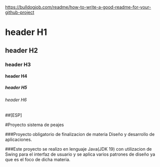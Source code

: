 https://bulldogjob.com/readme/how-to-write-a-good-readme-for-your-github-project

# header H1
## header H2
### header H3
#### header H4
##### header H5
###### header H6

##[ESP]

#Proyecto sistema de peajes

###Proyecto obligatorio de finalizacion de materia Diseño y desarrollo de aplicaciones.

###Este proyecto se realizo en lenguaje Java(JDK 19) con utilizacion de Swing para el interfaz de usuario y se 
aplica varios patrones de diseño ya que es el foco de dicha materia.




